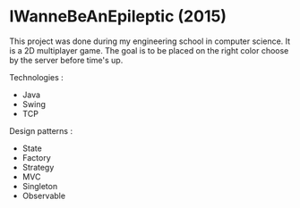 # IWanneBeAnEpileptic (2015)
This project was done during my engineering school in computer science.
It is a 2D multiplayer game. The goal is to be placed on the right color choose by the server before time's up. 

Technologies : 
- Java
- Swing
- TCP

Design patterns : 
- State
- Factory
- Strategy
- MVC
- Singleton
- Observable

